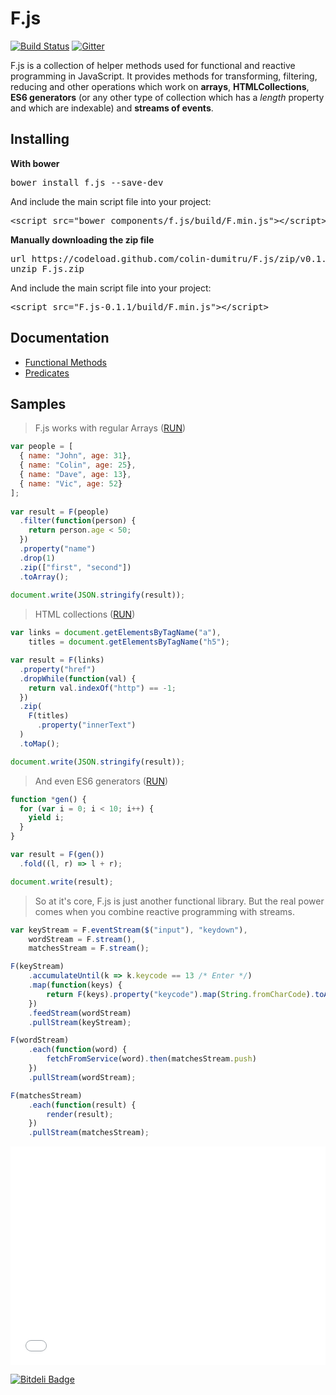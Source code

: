 # F.js

[![Build Status](https://travis-ci.org/colin-dumitru/F.js.svg)](https://travis-ci.org/colin-dumitru/F.js)
[![Gitter](https://badges.gitter.im/Join%20Chat.svg)](https://gitter.im/colin-dumitru/F.js?utm_source=badge&utm_medium=badge&utm_campaign=pr-badge&utm_content=badge)

F.js is a collection of helper methods used for functional and reactive programming
in JavaScript. It provides methods for transforming, filtering, reducing and
other operations which work on **arrays**, **HTMLCollections**, **ES6
generators** (or any other type of collection which has a *length* property
and which are indexable) and **streams of events**.

## Installing

**With bower**
<pre>
bower install f.js --save-dev
</pre>

And include the main script file into your project:
<pre>
&lt;script src="bower_components/f.js/build/F.min.js"&gt;&lt;/script&gt;
</pre>

**Manually downloading the zip file**
<pre>
url https://codeload.github.com/colin-dumitru/F.js/zip/v0.1.1 -o F.js.zip
unzip F.js.zip
</pre>

And include the main script file into your project:
<pre>
&lt;script src="F.js-0.1.1/build/F.min.js"&gt;&lt;/script&gt;
</pre>

## Documentation
* [Functional Methods](https://github.com/colin-dumitru/F.js/wiki/Functional)
* [Predicates](https://github.com/colin-dumitru/F.js/wiki/Predicates)

## Samples

> F.js works with regular Arrays ([RUN](http://codepen.io/colin-dumitru/pen/GgNNmE))

```JavaScript
var people = [
  { name: "John", age: 31},
  { name: "Colin", age: 25},
  { name: "Dave", age: 13},
  { name: "Vic", age: 52}
];
 
var result = F(people)
  .filter(function(person) {
    return person.age < 50;
  })
  .property("name") 
  .drop(1)
  .zip(["first", "second"])
  .toArray();
 
document.write(JSON.stringify(result));
```

> HTML collections ([RUN](http://codepen.io/colin-dumitru/pen/xbRRYw))

```JavaScript
var links = document.getElementsByTagName("a"),
    titles = document.getElementsByTagName("h5");

var result = F(links)
  .property("href")
  .dropWhile(function(val) {
    return val.indexOf("http") == -1;
  })
  .zip(
    F(titles)
      .property("innerText")
  )
  .toMap();

document.write(JSON.stringify(result));
```

> And even ES6 generators ([RUN](http://codepen.io/colin-dumitru/pen/xbRRjZ))

```JavaScript
function *gen() {
  for (var i = 0; i < 10; i++) {
    yield i;
  }
}

var result = F(gen())
  .fold((l, r) => l + r);

document.write(result);
```

> So at it's core, F.js is just another functional library. But the real power comes when you combine reactive programming with streams.

```JavaScript
var keyStream = F.eventStream($("input"), "keydown"),
	wordStream = F.stream(),
	matchesStream = F.stream();

F(keyStream)
	.accumulateUntil(k => k.keycode == 13 /* Enter */)
	.map(function(keys) {
		return F(keys).property("keycode").map(String.fromCharCode).toArray().join();
	})
	.feedStream(wordStream)
	.pullStream(keyStream);

F(wordStream)
	.each(function(word) {
		fetchFromService(word).then(matchesStream.push)
	})
	.pullStream(wordStream);

F(matchesStream)
	.each(function(result) {
		render(result);
	})
	.pullStream(matchesStream);
```

<iframe height='350' scrolling='no' src='//codepen.io/colin-dumitru/embed/GgNNmE/' frameborder='no' allowtransparency='true' allowfullscreen='true' style='width: 100%;'>See the Pen <a href='http://codepen.io/colin-dumitru/pen/GgNNmE/'>GgNNmE</a> by Catalin Dumitru (<a href='http://codepen.io/colin-dumitru'>@colin-dumitru</a>) on <a href='http://codepen.io'>CodePen</a>.
</iframe>

[![Bitdeli Badge](https://d2weczhvl823v0.cloudfront.net/colin-dumitru/f.js/trend.png)](https://bitdeli.com/free "Bitdeli Badge")

